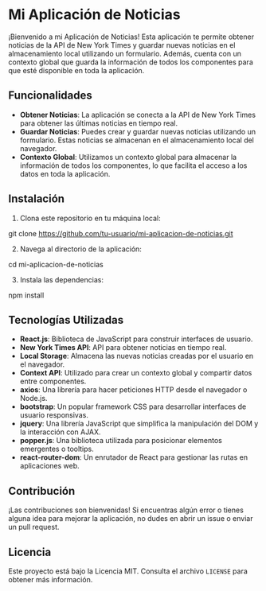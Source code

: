 # Mi Aplicación de Noticias

¡Bienvenido a mi Aplicación de Noticias! Esta aplicación te permite obtener noticias de la API de New York Times y guardar nuevas noticias en el almacenamiento local utilizando un formulario. Además, cuenta con un contexto global que guarda la información de todos los componentes para que esté disponible en toda la aplicación.

## Funcionalidades

- **Obtener Noticias**: La aplicación se conecta a la API de New York Times para obtener las últimas noticias en tiempo real.
- **Guardar Noticias**: Puedes crear y guardar nuevas noticias utilizando un formulario. Estas noticias se almacenan en el almacenamiento local del navegador.
- **Contexto Global**: Utilizamos un contexto global para almacenar la información de todos los componentes, lo que facilita el acceso a los datos en toda la aplicación.

## Instalación

1. Clona este repositorio en tu máquina local:

git clone https://github.com/tu-usuario/mi-aplicacion-de-noticias.git

2. Navega al directorio de la aplicación:

cd mi-aplicacion-de-noticias

3. Instala las dependencias:

npm install

## Tecnologías Utilizadas

- **React.js**: Biblioteca de JavaScript para construir interfaces de usuario.
- **New York Times API**: API para obtener noticias en tiempo real.
- **Local Storage**: Almacena las nuevas noticias creadas por el usuario en el navegador.
- **Context API**: Utilizado para crear un contexto global y compartir datos entre componentes.
- **axios**: Una librería para hacer peticiones HTTP desde el navegador o Node.js.
- **bootstrap**: Un popular framework CSS para desarrollar interfaces de usuario responsivas.
- **jquery**: Una librería JavaScript que simplifica la manipulación del DOM y la interacción con AJAX.
- **popper.js**: Una biblioteca utilizada para posicionar elementos emergentes o tooltips.
- **react-router-dom**: Un enrutador de React para gestionar las rutas en aplicaciones web.

## Contribución

¡Las contribuciones son bienvenidas! Si encuentras algún error o tienes alguna idea para mejorar la aplicación, no dudes en abrir un issue o enviar un pull request.

## Licencia

Este proyecto está bajo la Licencia MIT. Consulta el archivo `LICENSE` para obtener más información.
